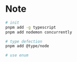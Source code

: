 # Note


```bash
# init
pnpm add -g typescript
pnpm add nodemon concurrently

# type defection
pnpm add @type/node

# use enum
```
